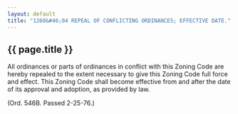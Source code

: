 ---
layout: default 
title: "1260&#46;04 REPEAL OF CONFLICTING ORDINANCES; EFFECTIVE DATE."---

{{ page.title }}
----------------

All ordinances or parts of ordinances in conflict with this Zoning Code
are hereby repealed to the extent necessary to give this Zoning Code
full force and effect. This Zoning Code shall become effective from and
after the date of its approval and adoption, as provided by law.

(Ord. 546B. Passed 2-25-76.)
